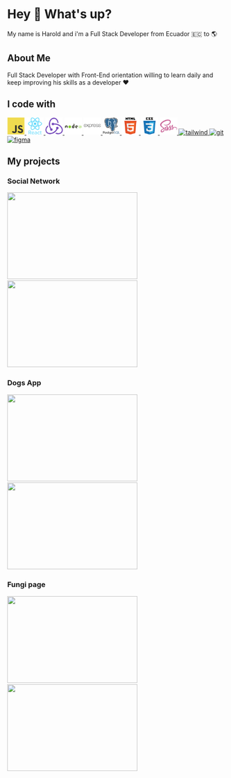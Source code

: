 <h1> Hey 👋 What's up? </h1 >

My name is Harold and i'm a Full Stack Developer from Ecuador 🇪🇨  to 🌎

<h2> About Me</h2 >

Full Stack Developer with Front-End orientation willing to learn daily and keep improving his skills as a developer ❤️

<h2>I code with</h2 >
<a href="https://developer.mozilla.org/en-US/docs/Web/JavaScript" target="_blank" rel="noreferrer"> <img src="https://raw.githubusercontent.com/devicons/devicon/master/icons/javascript/javascript-original.svg" alt="javascript" width="40" height="40"/> </a> <a href="https://reactjs.org/" target="_blank" rel="noreferrer"> <img src="https://raw.githubusercontent.com/devicons/devicon/master/icons/react/react-original-wordmark.svg" alt="react" width="40" height="40"/> </a> <a href="https://redux.js.org" target="_blank" rel="noreferrer"> <img src="https://raw.githubusercontent.com/devicons/devicon/master/icons/redux/redux-original.svg" alt="redux" width="40" height="40"/> </a><a href="https://nodejs.org" target="_blank" rel="noreferrer"> <img src="https://raw.githubusercontent.com/devicons/devicon/master/icons/nodejs/nodejs-original-wordmark.svg" alt="nodejs" width="40" height="40"/> </a><a href="https://expressjs.com" target="_blank" rel="noreferrer"> <img src="https://raw.githubusercontent.com/devicons/devicon/master/icons/express/express-original-wordmark.svg" alt="express" width="40" height="40"/> </a> <a href="https://www.postgresql.org" target="_blank" rel="noreferrer"> <img src="https://raw.githubusercontent.com/devicons/devicon/master/icons/postgresql/postgresql-original-wordmark.svg" alt="postgresql" width="40" height="40"/> </a> <a href="https://www.w3.org/html/" target="_blank" rel="noreferrer"> <img src="https://raw.githubusercontent.com/devicons/devicon/master/icons/html5/html5-original-wordmark.svg" alt="html5" width="40" height="40"/> </a><a href="https://www.w3schools.com/css/" target="_blank" rel="noreferrer"> <img src="https://raw.githubusercontent.com/devicons/devicon/master/icons/css3/css3-original-wordmark.svg" alt="css3" width="40" height="40"/> </a> <a href="https://sass-lang.com" target="_blank" rel="noreferrer"> <img src="https://raw.githubusercontent.com/devicons/devicon/master/icons/sass/sass-original.svg" alt="sass" width="40" height="40"/> </a> <a href="https://tailwindcss.com/" target="_blank" rel="noreferrer"> <img src="https://www.vectorlogo.zone/logos/tailwindcss/tailwindcss-icon.svg" alt="tailwind" width="40" height="40"/><a href="https://git-scm.com/" target="_blank" rel="noreferrer"> <img src="https://www.vectorlogo.zone/logos/git-scm/git-scm-icon.svg" alt="git" width="40" height="40"/> </a> </a>
 <a href="https://www.figma.com/" target="_blank" rel="noreferrer"> <img src="https://www.vectorlogo.zone/logos/figma/figma-icon.svg" alt="figma" width="40" height="40"/> </a>

<h2>My projects</h2 >

<h3>Social Network</h3>
<img  width="300" height="200" src="https://res.cloudinary.com/dnur99s4h/image/upload/v1660628052/Socialn2_zgrabw.png"/>
<img  width="300" height="200" src="https://res.cloudinary.com/dnur99s4h/image/upload/v1660628053/socialn_cpaowu.png"/>

<h3>Dogs App</h3>
<img  width="300" height="200" src="https://res.cloudinary.com/dnur99s4h/image/upload/v1660628226/dogs2_lnrklr.png"/>
<img  width="300" height="200" src="https://res.cloudinary.com/dnur99s4h/image/upload/v1660628226/dogs_yqcytd.png"/>

<h3>Fungi page</h3>
<img  width="300" height="200" src="https://res.cloudinary.com/dnur99s4h/image/upload/v1660630443/FUNGI2_oal2fq.png"/>
<img  width="300" height="200" src="https://res.cloudinary.com/dnur99s4h/image/upload/v1660630443/FUNGI_szr66k.png"/>


